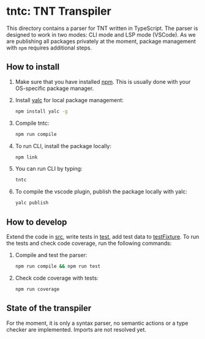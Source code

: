 # tntc: TNT Transpiler

This directory contains a parser for TNT written in TypeScript. The parser
is designed to work in two modes: CLI mode and LSP mode (VSCode). As we are
publishing all packages privately at the moment, package management with
`npm` requires additional steps.

## How to install

 1. Make sure that you have installed [npm][]. This is usually done with your
 OS-specific package manager.

 1. Install [yalc][] for local package management:

    ```sh
    npm install yalc -g
    ```

 1. Compile tntc:

    ```sh
    npm run compile
    ```

 1. To run CLI, install the package locally:

    ```sh
    npm link
    ```

 1. You can run CLI by typing:

    ```sh
    tntc
    ```

 1. To compile the vscode plugin, publish the package locally with yalc:

    ```sh
    yalc publish
    ```

## How to develop  

Extend the code in [src](./src), write tests in [test](./test), add test data
to [testFixture](./testFixture). To run the tests and check code coverage, run
the following commands:

 1. Compile and test the parser:

    ```sh
    npm run compile && npm run test
    ```

 1. Check code coverage with tests:

    ```sh
    npm run coverage
    ```

## State of the transpiler

For the moment, it is only a syntax parser, no semantic actions or a type
checker are implemented. Imports are not resolved yet.

[npm]: https://en.wikipedia.org/wiki/Npm_(software)
[yalc]: https://www.npmjs.com/package/yalc
